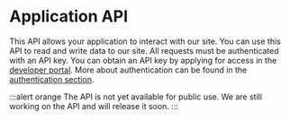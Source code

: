 # Application API

This API allows your application to interact with our site. You can use this API to read and write data to our site. All requests must be authenticated with an API key. You can obtain an API key by applying for access in the [developer portal](/me/developers). More about authentication can be found in the [authentication section](#authentication).

:::alert orange
The API is not yet available for public use. We are still working on the API and will release it soon.
:::
